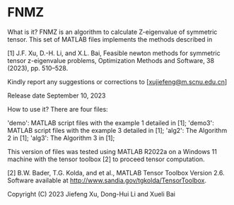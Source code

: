 # FNMZ
What is it? FNMZ is an algorithm to calculate Z-eigenvalue of symmetric tensor. 
This set of MATLAB files implements the methods described in

[1] J.F. Xu, D.-H. Li, and X.L. Bai, Feasible newton methods for symmetric tensor z-eigenvalue problems, Optimization Methods and Software, 38 (2023), pp. 510–528.

Kindly report any suggestions or corrections to [xujiefeng@m.scnu.edu.cn]
 
Release date
September 10, 2023

How to use it? There are four files:

'demo': MATLAB script files with the example 1 detailed in [1];
'demo3': MATLAB script files with the example 3 detailed in [1];
'alg2': The Algorithm 2 in [1];
'alg3': The Algorithm 3 in [1];

This version of files was tested using MATLAB R2022a on a Windows 11 machine with the tensor toolbox [2] to proceed tensor computation.

[2] B.W. Bader, T.G. Kolda, and et al., MATLAB Tensor Toolbox Version 2.6. Software
available at http://www.sandia.gov/tgkolda/TensorToolbox.

Copyright (C) 2023  Jiefeng Xu, Dong-Hui Li and Xueli Bai
